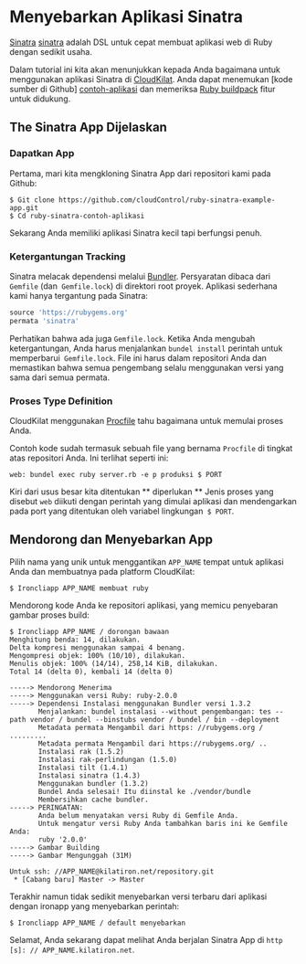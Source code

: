 # Menyebarkan Aplikasi Sinatra
[Sinatra] [sinatra] adalah DSL untuk cepat membuat aplikasi web di Ruby dengan sedikit usaha.

Dalam tutorial ini kita akan menunjukkan kepada Anda bagaimana untuk menggunakan aplikasi Sinatra di
[CloudKilat]. Anda dapat menemukan [kode sumber di Github] [contoh-aplikasi] dan memeriksa [Ruby buildpack] fitur untuk didukung.


## The Sinatra App Dijelaskan

### Dapatkan App
Pertama, mari kita mengkloning Sinatra App dari repositori kami pada Github:
~~~ Pesta
$ Git clone https://github.com/cloudControl/ruby-sinatra-example-app.git
$ Cd ruby-sinatra-contoh-aplikasi
~~~

Sekarang Anda memiliki aplikasi Sinatra kecil tapi berfungsi penuh.

### Ketergantungan Tracking
Sinatra melacak dependensi melalui [Bundler]. Persyaratan dibaca dari `Gemfile` (dan` Gemfile.lock`) di direktori root proyek. Aplikasi sederhana kami hanya tergantung pada Sinatra:
~~~ Ruby
source 'https://rubygems.org'
permata 'sinatra'
~~~

Perhatikan bahwa ada juga `Gemfile.lock`. Ketika Anda mengubah ketergantungan,
Anda harus menjalankan `bundel install` perintah untuk memperbarui` Gemfile.lock`. File ini harus dalam repositori Anda dan memastikan bahwa semua pengembang selalu
menggunakan versi yang sama dari semua permata.

### Proses Type Definition

CloudKilat menggunakan [Procfile] tahu bagaimana untuk memulai proses Anda.

Contoh kode sudah termasuk sebuah file yang bernama `Procfile` di tingkat atas repositori Anda. Ini terlihat seperti ini:
~~~
web: bundel exec ruby ​​server.rb -e p produksi $ PORT
~~~

Kiri dari usus besar kita ditentukan ** diperlukan ** Jenis proses yang disebut `web` diikuti dengan perintah yang dimulai aplikasi dan mendengarkan pada port yang ditentukan oleh variabel lingkungan` $ PORT`.

## Mendorong dan Menyebarkan App
Pilih nama yang unik untuk menggantikan `APP_NAME` tempat untuk aplikasi Anda dan membuatnya pada platform CloudKilat:
~~~ Pesta
$ Ironcliapp APP_NAME membuat ruby
~~~

Mendorong kode Anda ke repositori aplikasi, yang memicu penyebaran gambar proses build:
~~~ Pesta
$ Ironcliapp APP_NAME / dorongan bawaan
Menghitung benda: 14, dilakukan.
Delta kompresi menggunakan sampai 4 benang.
Mengompresi objek: 100% (10/10), dilakukan.
Menulis objek: 100% (14/14), 258,14 KiB, dilakukan.
Total 14 (delta 0), kembali 14 (delta 0)
       
-----> Mendorong Menerima
-----> Menggunakan versi Ruby: ruby-2.0.0
-----> Dependensi Instalasi menggunakan Bundler versi 1.3.2
       Menjalankan: bundel instalasi --without pengembangan: tes --path vendor / bundel --binstubs vendor / bundel / bin --deployment
       Metadata permata Mengambil dari https: //rubygems.org / .........
       Metadata permata Mengambil dari https://rubygems.org/ ..
       Instalasi rak (1.5.2)
       Instalasi rak-perlindungan (1.5.0)
       Instalasi tilt (1.4.1)
       Instalasi sinatra (1.4.3)
       Menggunakan bundler (1.3.2)
       Bundel Anda selesai! Itu diinstal ke ./vendor/bundle
       Membersihkan cache bundler.
-----> PERINGATAN:
       Anda belum menyatakan versi Ruby di Gemfile Anda.
       Untuk mengatur versi Ruby Anda tambahkan baris ini ke Gemfile Anda:
       ruby '2.0.0'
-----> Gambar Building
-----> Gambar Mengunggah (31M)

Untuk ssh: //APP_NAME@kilatiron.net/repository.git
 * [Cabang baru] Master -> Master
~~~

Terakhir namun tidak sedikit menyebarkan versi terbaru dari aplikasi dengan ironapp yang menyebarkan perintah:
~~~ Pesta
$ Ironcliapp APP_NAME / default menyebarkan
~~~

Selamat, Anda sekarang dapat melihat Anda berjalan Sinatra App di `http [s]: // APP_NAME.kilatiron.net`.


[Sinatra]: http://www.sinatrarb.com/
[CloudKilat]: http://www.cloudkilat.com/
[CloudKilat-doc-user]: /Platform%20Documentation.md/#user-accounts
[CloudKilat-doc-cmdline]: /Platform%20Documentation.md/#command-line-client-web-console-and-api
[Ruby buildpack]: https://github.com/cloudControl/buildpack-ruby
[Procfile]: /Platform%20Documentation.md/#buildpacks-and-the-procfile
[Git]: https://help.github.com/articles/set-up-git
[Bundler]: http://gembundler.com/
[Contoh-aplikasi]: https://github.com/cloudControl/ruby-sinatra-example-app
